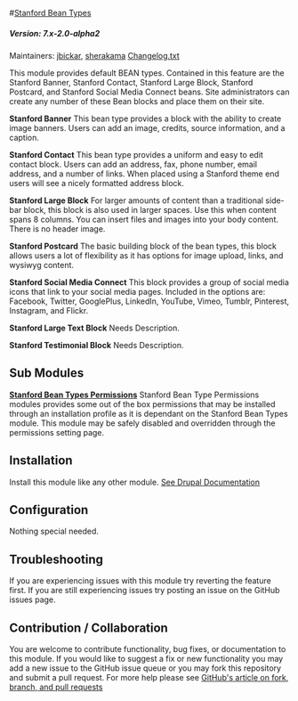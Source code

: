 #[Stanford Bean Types](https://github.com/SU-SWS/stanford_bean_types)
##### Version: 7.x-2.0-alpha2

Maintainers: [jbickar](https://github.com/jbickar), [sherakama](https://github.com/sherakama)
[Changelog.txt](CHANGELOG.txt)

This module provides default BEAN types. Contained in this feature are the Stanford Banner, Stanford Contact, Stanford Large Block, Stanford Postcard, and Stanford Social Media Connect beans. Site administrators can create any number of these Bean blocks and place them on their site.

**Stanford Banner**
This bean type provides a block with the ability to create image banners. Users can add an image, credits, source information, and a caption.

**Stanford Contact**
This bean type provides a uniform and easy to edit contact block. Users can add an address, fax, phone number, email address, and a number of links. When placed using a Stanford theme end users will see a nicely formatted address block.

**Stanford Large Block**
For larger amounts of content than a traditional side-bar block, this block is also used in larger spaces. Use this when content spans 8 columns. You can insert files and images into your body content. There is no header image.

**Stanford Postcard**
The basic building block of the bean types, this block allows users a lot of flexibility as it has options for image upload, links, and wysiwyg content.

**Stanford Social Media Connect**
This block provides a group of social media icons that link to your social media pages. Included in the options are: Facebook, Twitter, GooglePlus, LinkedIn, YouTube, Vimeo, Tumblr, Pinterest, Instagram, and Flickr.

**Stanford Large Text Block**
Needs Description.

**Stanford Testimonial Block**
Needs Description.



Sub Modules
---

**[Stanford Bean Types Permissions](https://github.com/SU-SWS/stanford_bean_types/tree/7.x-2.x-dev/modules/stanford_bean_types_permissions)**
Stanford Bean Type Permissions modules provides some out of the box permissions that may be installed through an installation profile as it is dependant on the Stanford Bean Types module. This module may be safely disabled and overridden through the permissions setting page.


Installation
---

Install this module like any other module. [See Drupal Documentation](https://drupal.org/documentation/install/modules-themes/modules-7)

Configuration
---

Nothing special needed.

Troubleshooting
---

If you are experiencing issues with this module try reverting the feature first. If you are still experiencing issues try posting an issue on the GitHub issues page.

Contribution / Collaboration
---

You are welcome to contribute functionality, bug fixes, or documentation to this module. If you would like to suggest a fix or new functionality you may add a new issue to the GitHub issue queue or you may fork this repository and submit a pull request. For more help please see [GitHub's article on fork, branch, and pull requests](https://help.github.com/articles/using-pull-requests)
